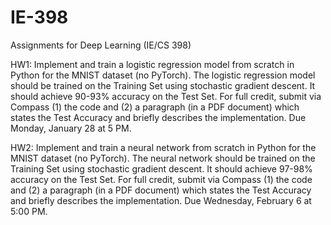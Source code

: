 # IE-398
Assignments for Deep Learning (IE/CS 398)

HW1: Implement and train a logistic regression model from scratch in Python for the MNIST dataset (no PyTorch). The logistic regression model should be trained on the Training Set using stochastic gradient descent. It should achieve 90-93% accuracy on the Test Set. For full credit, submit via Compass (1) the code and (2) a paragraph (in a PDF document) which states the Test Accuracy and briefly describes the implementation. Due Monday, January 28 at 5 PM.

HW2: Implement and train a neural network from scratch in Python for the MNIST dataset (no PyTorch). The neural network should be trained on the Training Set using stochastic gradient descent. It should achieve 97-98% accuracy on the Test Set. For full credit, submit via Compass (1) the code and (2) a paragraph (in a PDF document) which states the Test Accuracy and briefly describes the implementation. Due Wednesday, February 6 at 5:00 PM.
